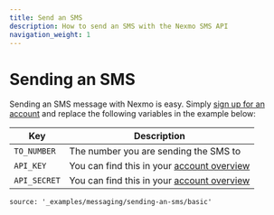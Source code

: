 ```yaml
---
title: Send an SMS
description: How to send an SMS with the Nexmo SMS API
navigation_weight: 1
---
```


# Sending an SMS

Sending an SMS message with Nexmo is easy. Simply [sign up for an account](https://dashboard.nexmo.com/sign-up) and replace the following variables in the example below:

| Key | Description |
| -------- | ----------- |
| `TO_NUMBER` | The number you are sending the SMS to |
| `API_KEY` | You can find this in your [account overview](https://dashboard.nexmo.com/account-overview) |
| `API_SECRET` | You can find this in your [account overview](https://dashboard.nexmo.com/account-overview) |

```tabbed_examples
source: '_examples/messaging/sending-an-sms/basic'
```
